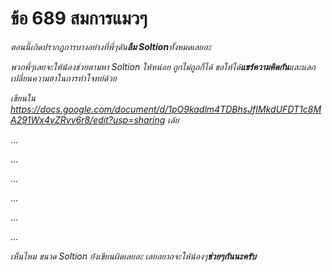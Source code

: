 # ข้อ 689 สมการแมวๆ


*ตอนนี้เกิดปรากฏการบางอย่างที่พี่ๆดัน**ลืม Soltion**ทั้งหมดเลยอะ*

*พวกพี่ๆเลยจะให้น้องช่วยตามหา Soltion ให้หน่อย ถูกไม่ถูกก็ได้ ขอให้ได้**แชร์ความคิดกัน**และแลกเปลี่ยนความฮาในการทำโจทย์ด้วย*

*เขียนใน https://docs.google.com/document/d/1pO9kadlm4TDBhsJfIMkdUFDT1c8MA291Wx4vZRvv6r8/edit?usp=sharing เล้ย*

...

...

...

...

...

...

*เห็นไหม ขนาด Soltion ยังเขียนผิดเลยอะ เลยอยากจะให้น้องๆ**ช่วยๆกันนะครับ***

